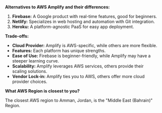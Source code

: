 **Alternatives to AWS Amplify and their differences:**

1. **Firebase:** A Google product with real-time features, good for beginners.
2. **Netlify:** Specializes in web hosting and automation with Git integration.
3. **Heroku:** A platform-agnostic PaaS for easy app deployment.

**Trade-offs:**

- **Cloud Provider:** Amplify is AWS-specific, while others are more flexible.
- **Features:** Each platform has unique strengths.
- **Ease of Use:** Firebase is beginner-friendly, while Amplify may have a steeper learning curve.
- **Scalability:** Amplify leverages AWS services, others provide their scaling solutions.
- **Vendor Lock-in:** Amplify ties you to AWS, others offer more cloud provider choices.

**What AWS Region is closest to you?**

The closest AWS region to Amman, Jordan, is the "Middle East (Bahrain)" Region.

